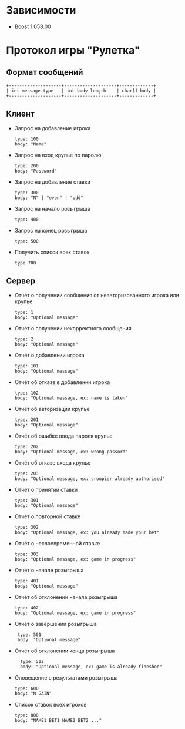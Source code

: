# Зависимости
- Boost 1.058.00

# Протокол игры "Рулетка"

## Формат сообщений

    +--------------------+--------------------+-------------+
    | int message type   | int body length    | char[] body | 
    +--------------------+--------------------+-------------+

## Клиент

- Запрос на добавление игрока

      type: 100
      body: "Name" 

- Запрос на вход крупье по паролю

      type: 200
      body: "Password"

- Запрос на добавление ставки 

      type: 300
      body: "N" | "even" | "odd"
    
- Запрос на начало розыгрыша
  
      type: 400
      
- Запрос на конец розыгрыша
  
      type: 500
      
- Получить список всех ставок
    
      type 700
    
## Сервер

- Отчёт о получении сообщения от неавторизованного игрока или крупье

      type: 1
      body: "Optional message"

- Отчёт о получении некорректного сообщения

      type: 2
      body: "Optional message"

- Отчёт о добавлении игрока

      type: 101
      body: "Optional message"

- Отчёт об отказе в добавлении игрока

      type: 102
      body: "Optional message, ex: name is taken"

- Отчёт об авторизации крупье

      type: 201
      body: "Optional message"

- Отчёт об ошибке ввода пароля крупье

      type: 202
      body: "Optional message, ex: wrong passord"

- Отчёт об отказе входа крупье

      type: 203
      body: "Optional message, ex: croupier already authorised"

- Отчёт о принятии ставки

      type: 301
      body: "Optional message"

- Отчёт о повторной ставке

      type: 302
      body: "Optional message, ex: you already made your bet"
  
- Отчёт о несвоевременной ставке

      type: 303
      body: "Optional message, ex: game in progress"

- Отчёт о начале розыгрыша

      type: 401
      body: "Optional message"

- Отчёт об отклонении начала розыгрыша

      type: 402
      body: "Optional message, ex: game in progress"

 - Отчёт о завершении розыгрыша

        type: 501
        body: "Optional message"
  
- Отчёт об отклонении конца розыгрыша

        type: 502
        body: "Optional message, ex: game is already fineshed"
  
- Оповещение с результатами розыгрыша

      type: 600
      body: "N GAIN"
      
- Список ставок всех игроков

      type: 800
      body: "NAME1 BET1 NAME2 BET2 ..."
